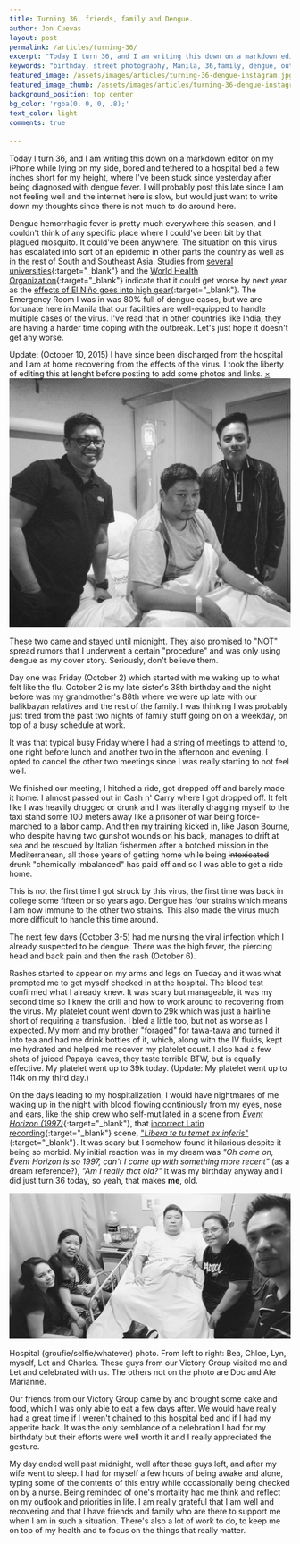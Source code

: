```yaml
---
title: Turning 36, friends, family and Dengue.
author: Jon Cuevas
layout: post
permalink: /articles/turning-36/
excerpt: "Today I turn 36, and I am writing this down on a markdown editor on my iPhone while lying on my side, bored and tethered to a hospital bed a few inches short for my height, where I've been stuck since yesterday after being diagnosed with dengue fever. I will probably post this late since I am not feeling well and the internet here is slow, but would just want to write down my thoughts since there is not much to do around here."
keywords: "birthday, street photography, Manila, 36,family, dengue, outbreak, viral"
featured_image: /assets/images/articles/turning-36-dengue-instagram.jpg
featured_image_thumb: /assets/images/articles/turning-36-dengue-instagram-mono.jpg
background_position: top center
bg_color: 'rgba(0, 0, 0, .8);'
text_color: light
comments: true

---
```

<p class="lead">
Today I turn 36, and I am writing this down on a markdown editor on my iPhone while lying on my side, bored and tethered to a hospital bed a few inches short for my height, where I've been stuck since yesterday after being diagnosed with dengue fever. I will probably post this late since I am not feeling well and the internet here is slow, but would just want to write down my thoughts since there is not much to do around here.	
</p>

Dengue hemorrhagic fever is pretty much everywhere this season, and I couldn't think of any specific place where I could've been bit by that plagued mosquito. It could've been anywhere. The situation on this virus has escalated into sort of an epidemic in other parts the country as well as in the rest of South and Southeast Asia. Studies from [several universities][5]{:target="_blank"} and the [World Health Organization][6]{:target="_blank"} indicate that it could get worse by next year as the [effects of El Niño goes into high gear][4]{:target="_blank"}. The Emergency Room I was in was 80% full of dengue cases, but we are fortunate here in Manila that our facilities are well-equipped to handle multiple cases of the virus. I've read that in other countries like India, they are having a harder time coping with the outbreak. Let's just hope it doesn't get any worse.

<div data-alert class="alert-box secondary">
  Update: (October 10, 2015) I have since been discharged from the hospital and I am at home recovering from the effects of the virus. I took the liberty of editing this at lenght before posting to add some photos and links.
  <a href="#" class="close">&times;</a>
</div>

<div class="offgrid-left"><img src="/assets/images/articles/turning-36-dengue-instagram-mono.jpg"><p class="caption">These two came and stayed until midnight. They also promised to "NOT" spread rumors that I underwent a certain "procedure" and was only using dengue as my cover story. Seriously, don't believe them.</p></div>

Day one was Friday (October 2) which started with me waking up to what felt like the flu. October 2 is my late sister's 38th birthday and the night before was my grandmother's 88th where we were up late with our balikbayan relatives and the rest of the family. I was thinking I was probably just tired from the past two nights of family stuff going on on a weekday, on top of a busy schedule at work.

It was that typical busy Friday where I had a string of meetings to attend to, one right before lunch and another two in the afternoon and evening. I opted to cancel the other two meetings since I was really starting to not feel well.

We finished our meeting, I hitched a ride, got dropped off and barely made it home. I almost passed out in Cash n' Carry where I got dropped off. It felt like I was heavily drugged or drunk and I was literally dragging myself to the taxi stand some 100 meters away like a prisoner of war being force-marched to a labor camp. And then my training kicked in, like Jason Bourne, who despite having two gunshot wounds on his back, manages to drift at sea and be rescued by Italian fishermen after a botched mission in the Mediterranean, all those years of getting home while being <del>intoxicated</del> <del>drunk</del> "chemically imbalanced" has paid off and so I was able to get a ride home. 

This is not the first time I got struck by this virus, the first time was back in college some fifteen or so years ago.
Dengue has four strains which means I am now immune to the other two strains. This also made the virus much more difficult to handle this time around.

The next few days (October 3-5) had me nursing the viral infection which I already suspected to be dengue. There was the high fever, the piercing head and back pain and then the rash (October 6).

Rashes started to appear on my arms and legs on Tueday and it was what prompted me to get myself checked in at the hospital. The blood test confirmed what I already knew. It was scary but manageable, it was my second time so I knew the drill and how to work around to recovering from the virus. My platelet count went down to 29k which was just a hairline short of requiring a transfusion. I bled a little too, but not as worse as I expected. My mom and my brother "foraged" for tawa-tawa and turned it into tea and had me drink bottles of it, which, along with the IV fluids, kept me hydrated and helped me recover my platelet count. I also had a few shots of juiced Papaya leaves, they taste terrible BTW, but is equally effective. My platelet went up to 39k today. (Update: My platelet went up to 114k on my third day.)

On the days leading to my hospitalization, I would have nightmares of me waking up in the night with blood flowing continiously from my eyes, nose and ears, like the ship crew who self-mutilated in a scene from [_Event Horizon (1997)_][1]{:target="_blank"}, that [incorrect Latin recording][2]{:target="_blank"} scene, ["_Libera te tu temet ex inferis_"][3]{:target="_blank"}. It was scary but I somehow found it hilarious despite it being so morbid. My initial reaction was in my dream was _"Oh come on, Event Horizon is so 1997, can't I come up with something more recent"_ (as a dream reference?), _"Am I really that old?"_ It was my birthday anyway and I did just turn 36 today, so yeah, that makes **me**, old.

<div class="aligncenter">
	<img src="/assets/images/articles/turning-36-dengue-charles-mono.jpg">
	<p class="caption">Hospital (groufie/selfie/whatever) photo. From left to right: Bea, Chloe, Lyn, myself, Let and Charles. These guys from our Victory Group visited me and Let and celebrated with us. The others not on the photo are Doc and Ate Marianne.</p>
</div>

Our friends from our Victory Group came by and brought some cake and food, which I was only able to eat a few days after. We would have really had a great time if I weren't chained to this hospital bed and if I had my appetite back. It was the only semblance of a celebration I had for my birthdaty but their efforts were well worth it and I really appreciated the gesture. 

My day ended well past midnight, well after these guys left, and after my wife went to sleep. I had for myself a few hours of being awake and alone, typing some of the contents of this entry while occassionally being checked on by a nurse. Being reminded of one's mortality had me think and reflect on my outlook and priorities in life. I am really grateful that I am well and recovering and that I have friends and family who are there to support me when I am in such a situation. There's also a lot of work to do, to keep me on top of my health and to focus on the things that really matter.


[1]: http://www.imdb.com/title/tt0119081/
[2]: http://latindiscussion.com/forum/latin/liberate-tuteme-ex-inferis.7499/#post-169327
[3]: https://www.youtube.com/watch?v=pJAFuEuBqsE
[4]: http://www.futurity.org/dengue-el-nino-southeast-asia-1020082-2/
[5]: http://www.pnas.org/content/early/2015/09/30/1501375112
[6]: https://www.ualberta.ca/~abush/clim.res2001.pdf